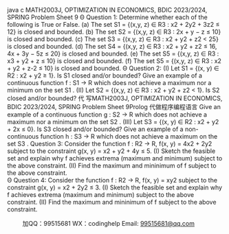 java c
MATH2003J,      OPTIMIZATION   IN      ECONOMICS,
BDIC      2023/2024,      SPRING
Problem   Sheet   9
Θ      Question   1:
Determine   whether   each   of the   following   is   True   or   False.
(a)   The   set   S1   = {(x,y,   z) ∈ R3    : x2    + 2y2   + 3z2   ≤   12}   is   closed   and   bounded.
(b)   The   set   S2   = {(x,y,   z) ∈ R3    : 2x + y − z   ≤   10}   is   closed   and   bounded.
(c)   The   set   S3   = {(x,y,   z) ∈ R3    : x2   + y2   + z2   < 25}   is   closed   and   bounded.
(d)   The   set   S4   =   {(x,y,   z) ∈ R3    : x2   +   y2   +   z2    ≤   16,   4x +   3y −   5z   ≤ 20} is   closed   and   bounded.
(e)   The   set   S5   = {(x,y,   z)   ∈ R3    : x3    + y2   + z   ≤   10}   is   closed   and   bounded.
(f)   The   set   S5   = {(x,y,   z) ∈ R3    : x2   +   y2   + z-2   ≤ 10}   is   closed   and   bounded.
Θ      Question   2:
(I)   Let   S1   =   {(x,   y) ∈ R2      : x2   +   y2    ≥ 1}.    Is   S1    closed   and/or   bounded?    Give   an   example   of   a   continuous   function   f   : S1   → R   which   does   not   achieve   a   maximum   nor   a   minimum on   the   set   S1   .
(II)   Let   S2      =   {(x,y,   z)   ∈   R3      :   x2   + y2   + z2      <   1}.      Is   S2      closed   and/or   bounded?     代 写MATH2003J, OPTIMIZATION IN ECONOMICS, BDIC 2023/2024, SPRING Problem Sheet 9Prolog
代做程序编程语言 Give   an   example   of a   continuous   function   g   : S2    → R   which   does   not   achieve   a   maximum   nor   a   minimum   on   the   set   S2   .
(III)   Let S3    = {(x,   y) ∈ R2    : x2 +   y2 +   2x ≤ 0}.    Is S3    closed and/or bounded?    Give an example   of   a   non-continuous   function   h   :   S3    →   R   which   does   not   achieve   a   maximum   on   the   set   S3   .
Question   3:
Consider   the   function
f : R2   → R,            f(x,   y) = 4x2   + 2y2
subject   to   the   constraint   g(x,   y) = x2   +   y2   +   4y   ≤ 5.
(I)   Sketch   the   feasible   set   and   explain   why   f   achieves   extrema   (maximum   and   minimum)   subject   to   the   above   constraint.
(II)   Find the   maximum   and   mininimum   of f   subject to   the   above   constraint.   
Θ      Question   4:
Consider   the   function
f : R2   → R,          f(x,   y) = xy2
subject   to   the   constraint   g(x,   y) = x2   + 2y2   ≤ 3.
(I)   Sketch   the   feasible   set   and   explain   why   f   achieves   extrema   (maximum   and   minimum)   subject   to   the   above   constraint.
(II)   Find the   maximum   and   mininimum   of f   subject to   the   above   constraint.







         
加QQ：99515681  WX：codinghelp  Email: 99515681@qq.com
